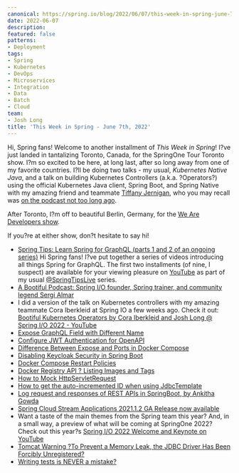 ```yaml
---
canonical: https://spring.io/blog/2022/06/07/this-week-in-spring-june-7th-2022
date: 2022-06-07
description: 
featured: false
patterns:
- Deployment
tags:
- Spring
- Kubernetes
- DevOps
- Microservices
- Integration
- Data
- Batch
- Cloud
team:
- Josh Long
title: 'This Week in Spring - June 7th, 2022'
---
```


<div>
 <p>Hi, Spring fans! Welcome to another installment of <em>This Week in Spring</em>! I?ve just landed in tantalizing Toronto, Canada, for the SpringOne Tour Toronto show. I?m so excited to be here, at long last, after so long away from one of my favorite countries. I?ll be doing two talks - my usual, <em>Kubernetes Native Java</em>, and a talk on building Kubernetes Controllers (a.k.a. ?Operators?) using the official Kubernetes Java client, Spring Boot, and Spring Native with my amazing friend and teammate <a href="@tiffanyfayj">Tiffany Jernigan</a>, who you may recall was <a href="https://bootifulpodcast.fm/#/episodes/28280dc4-c9ca-4229-8075-b4f63a4cb6c4">on the podcast not too long ago</a>. </p>
 <p>After Toronto, I?m off to beautiful Berlin, Germany, for the <a href="https://www.wearedevelopers.com/">We Are Developers show</a>. </p>
 <p>If you?re at either show, don?t hesitate to say hi! </p>
 <ul>
  <li><a href="https://spring.io/blog/2022/06/02/spring-tips-learn-spring-for-graphql-parts-1-and-2-of-an-ongoing-series">Spring Tips: Learn Spring for GraphQL (parts 1 and 2 of an ongoing series)</a> Hi Spring fans! I?ve put together a series of videos introducing all things Spring for GraphQL. The first two installments (of nine, I suspect) are available for your viewing pleasure on <a href="https://bit.ly/spring-tips-playlist">YouTube</a> as part of my usual <a href="https://twitter.com/SpringTipsLive">@SpringTipsLive</a> series.</li>
  <li><a href="https://spring.io/blog/2022/06/02/a-bootiful-podcast-spring-i-o-founder-spring-trainer-and-community-legend-sergi-almar">A Bootiful Podcast: Spring I/O founder, Spring trainer, and community legend Sergi Almar</a></li>
  <li>I did a version of the talk on Kubernetes controllers with my amazing teammate Cora Iberkleid at Spring IO a few weeks ago. Check it out: <a href="https://www.youtube.com/watch?v=5IROOj7sLKg">Bootiful Kubernetes Operators by Cora Iberkleid and Josh Long @ Spring I/O 2022 - YouTube</a></li>
  <li><a href="https://feeds.feedblitz.com/~/698432138/0/baeldung~Expose-GraphQL-Field-with-Different-Name">Expose GraphQL Field with Different Name</a></li>
  <li><a href="https://feeds.feedblitz.com/~/698617368/0/baeldung~Configure-JWT-Authentication-for-OpenAPI">Configure JWT Authentication for OpenAPI</a></li>
  <li><a href="https://feeds.feedblitz.com/~/698346088/0/baeldung~Difference-Between-Expose-and-Ports-in-Docker-Compose">Difference Between Expose and Ports in Docker Compose</a></li>
  <li><a href="https://feeds.feedblitz.com/~/698679718/0/baeldung~Disabling-Keycloak-Security-in-Spring-Boot">Disabling Keycloak Security in Spring Boot</a></li>
  <li><a href="https://feeds.feedblitz.com/~/698374228/0/baeldung~Docker-Compose-Restart-Policies">Docker Compose Restart Policies</a></li>
  <li><a href="https://feeds.feedblitz.com/~/698163668/0/baeldung~Docker-Registry-API-Listing-Images-and-Tags">Docker Registry API ? Listing Images and Tags</a></li>
  <li><a href="https://feeds.feedblitz.com/~/698519006/0/baeldung~How-to-Mock-HttpServletRequest">How to Mock HttpServletRequest</a></li>
  <li><a href="https://www.springcloud.io/post/2022-06/jdbctemplate-id/#gsc.tab=0">How to get the auto-incremented ID when using JdbcTemplate</a></li>
  <li><a href="https://medium.com/@ankithahjpgowda/log-request-and-responses-of-rest-apis-in-springboot-c13f9bc7903f">Log request and responses of REST APIs in SpringBoot, by Ankitha Gowda </a></li>
  <li><a href="https://spring.io/blog/2022/06/02/spring-cloud-stream-applications-2021-1-2-ga-release-now-available">Spring Cloud Stream Applications 2021.1.2 GA Release now available</a></li>
  <li>Want a taste of the main themes from the Spring team this year? And, in a small way, a preview of what will be coming at SpringOne 2022? Check out this year?s <a href="https://www.youtube.com/watch?v=3xjjXq4EEx4&amp;t=4090s">Spring I/O 2022 Welcome and Keynote on YouTube</a></li>
  <li><a href="https://feeds.feedblitz.com/~/698449908/0/baeldung~Tomcat-Warning-To-Prevent-a-Memory-Leak-the-JDBC-Driver-Has-Been-Forcibly-Unregistered">Tomcat Warning ?To Prevent a Memory Leak, the JDBC Driver Has Been Forcibly Unregistered?</a></li>
  <li><a href="https://springbootlearning.medium.com/writing-tests-is-never-a-mistake-78d7054f56ba">Writing tests is NEVER a mistake?</a></li>
 </ul>
</div>

